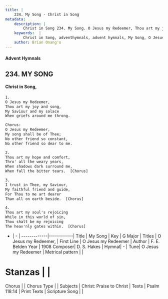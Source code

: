 ```yaml
---
title: |
    234. My Song - Christ in Song
metadata:
    description: |
        Christ in Song 234. My Song. O Jesus my Redeemer, Thou art my joy and song, My Saviour and my solace When griefs around me throng. Chorus: O Jesus my Redeemer, My song shall be of Thee; No other friend so constant, No other friend so dear to me.
    keywords:  |
        Christ in Song, adventhymnals, advent hymnals, My Song, O Jesus my Redeemer. O Jesus my Redeemer,
    author: Brian Onang'o
---
```


#### Advent Hymnals
## 234. MY SONG
####  Christ in Song,

```txt
1.
O Jesus my Redeemer,
Thou art my joy and song,
My Saviour and my solace
When griefs around me throng.

Chorus:
O Jesus my Redeemer,
My song shall be of Thee;
No other friend so constant,
No other friend so dear to me.

2.
Thou art my hope and comfort,
Thro' all the weary years,
When shadows dark surround me,
When fall the bitter tears.  [Chorus]

3.
I trust in Thee, my Saviour, 
My faithful friend and guide,
For Thou to me art dearer
Than all on earth beside.  [Chorus]

4.
Thou art my soul's rejoicing
While in this world of sin,
Thou shalt be my rejoicing
The heav'nly gates within.  [Chorus]

```

- |   -  |
-------------|------------|
Title | My Song |
Key | G Major |
Titles | O Jesus my Redeemer, |
First Line | O Jesus my Redeemer |
Author | F. E. Belden
Year | 1908
Composer| D. S. Hakes |
Hymnal|  - |
Tune| O Jesus my Redeemer |
Metrical pattern | |
# Stanzas |  |
Chorus |  |
Chorus Type |  |
Subjects | Christ: Praise to Christ |
Texts | Psalm 118:14 |
Print Texts | 
Scripture Song |  |
    
